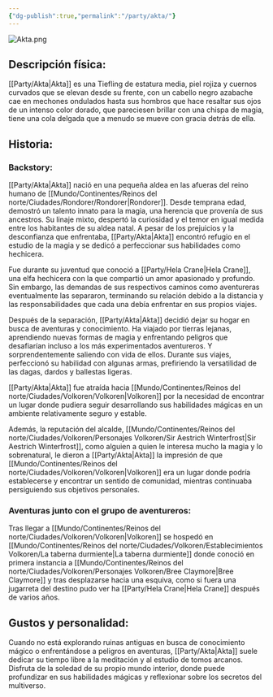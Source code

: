 ```yaml
---
{"dg-publish":true,"permalink":"/party/akta/"}
---
```


![Akta.png](/img/user/Im%C3%A1genes/Akta.png)

## Descripción física:

[[Party/Akta\|Akta]] es una Tiefling de estatura media, piel rojiza y cuernos curvados que se elevan desde su frente, con un cabello negro azabache cae en mechones ondulados hasta sus hombros que hace resaltar sus ojos de un intenso color dorado, que pareciesen brillar con una chispa de magia, tiene una cola delgada que a menudo se mueve con gracia detrás de ella.

## Historia:

### Backstory:

[[Party/Akta\|Akta]] nació en una pequeña aldea en las afueras del reino humano de [[Mundo/Continentes/Reinos del norte/Ciudades/Rondorer/Rondorer\|Rondorer]]. Desde temprana edad, demostró un talento innato para la magia, una herencia que provenía de sus ancestros. Su linaje mixto, despertó la curiosidad y el temor en igual medida entre los habitantes de su aldea natal. 
A pesar de los prejuicios y la desconfianza que enfrentaba, [[Party/Akta\|Akta]] encontró refugio en el estudio de la magia y se dedicó a perfeccionar sus habilidades como hechicera. 

Fue durante su juventud que conoció a [[Party/Hela Crane\|Hela Crane]], una elfa hechicera con la que compartió un amor apasionado y profundo. Sin embargo, las demandas de sus respectivos caminos como aventureras eventualmente las separaron, terminando su relación debido a la distancia y las responsabilidades que cada una debía enfrentar en sus propios viajes.

Después de la separación, [[Party/Akta\|Akta]] decidió dejar su hogar en busca de aventuras y conocimiento. Ha viajado por tierras lejanas, aprendiendo nuevas formas de magia y enfrentando peligros que desafiarían incluso a los más experimentados aventureros. Y sorprendentemente saliendo con vida de ellos. 
Durante sus viajes, perfeccionó su habilidad con algunas armas, prefiriendo la versatilidad de las dagas, dardos y ballestas ligeras.

 [[Party/Akta\|Akta]] fue atraída hacia [[Mundo/Continentes/Reinos del norte/Ciudades/Volkoren/Volkoren\|Volkoren]] por la necesidad de encontrar un lugar donde pudiera seguir desarrollando sus habilidades mágicas en un ambiente relativamente seguro y estable. 

Además, la reputación del alcalde, [[Mundo/Continentes/Reinos del norte/Ciudades/Volkoren/Personajes Volkoren/Sir Aestrich Winterfrost\|Sir Aestrich Winterfrost]], como alguien a quien le interesa mucho la magia y lo sobrenatural, le dieron a [[Party/Akta\|Akta]] la impresión de que [[Mundo/Continentes/Reinos del norte/Ciudades/Volkoren/Volkoren\|Volkoren]] era un lugar donde podría establecerse y encontrar un sentido de comunidad, mientras continuaba persiguiendo sus objetivos personales.

### Aventuras junto con el grupo de aventureros:

Tras llegar a [[Mundo/Continentes/Reinos del norte/Ciudades/Volkoren/Volkoren\|Volkoren]] se hospedó en [[Mundo/Continentes/Reinos del norte/Ciudades/Volkoren/Establecimientos Volkoren/La taberna durmiente\|La taberna durmiente]] donde conoció en primera instancia a [[Mundo/Continentes/Reinos del norte/Ciudades/Volkoren/Personajes Volkoren/Bree Claymore\|Bree Claymore]] y tras desplazarse hacia una esquiva, como si fuera una jugarreta del destino pudo ver ha [[Party/Hela Crane\|Hela Crane]] después de varios años. 

## Gustos y personalidad:

Cuando no está explorando ruinas antiguas en busca de conocimiento mágico o enfrentándose a peligros en aventuras, [[Party/Akta\|Akta]] suele dedicar su tiempo libre a la meditación y al estudio de tomos arcanos.
Disfruta de la soledad de su propio mundo interior, donde puede profundizar en sus habilidades mágicas y reflexionar sobre los secretos del multiverso.

